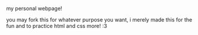 my personal webpage!

you may fork this for whatever purpose you want, i merely made this for the fun and to practice html and css more! :3
